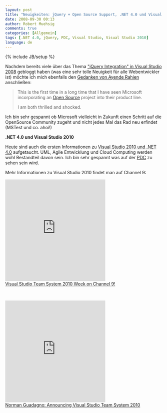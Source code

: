 ```yaml
---
layout: post
title: "Neuigkeiten: jQuery + Open Source Support, .NET 4.0 und Visual Studio 2010"
date: 2008-09-30 00:13
author: Robert Muehsig
comments: true
categories: [Allgemein]
tags: [.NET 4.0, jQuery, PDC, Visual Studio, Visual Studio 2010]
language: de
---
```

{% include JB/setup %}
<p>Nachdem bereits viele über das Thema <a href="http://weblogs.asp.net/scottgu/archive/2008/09/28/jquery-and-microsoft.aspx">"jQuery Integration" in Visual Studio 2008</a> gebloggt haben (was eine sehr tolle Neuigkeit für alle Webentwickler ist) möchte ich mich ebenfalls den <a href="http://ayende.com/Blog/archive/2008/09/29/on-jquery-amp-microsoft.aspx">Gedanken von Ayende Rahien</a> anschließen:</p> <blockquote> <p>This is the first time in a long time that I have seen Microsoft incorporating an <a href="http://docs.jquery.com/License">Open Source</a> project into their product line.  <p>I am both thrilled and shocked.</p></blockquote> <p>Ich bin sehr gespannt ob Microsoft vielleicht in Zukunft einen Schritt auf die OpenSource Community zugeht und nicht jedes Mal das Rad neu erfindet (MSTest und co. ahoi!)</p> <p><strong>.NET 4.0 und Visual Studio 2010</strong></p> <p>Heute sind auch die ersten Informationen zu <a href="http://msdn.microsoft.com/en-us/vstudio/products/cc948977.aspx">Visual Studio 2010 und .NET 4.0</a> aufgetaucht. UML, Agile Entwicklung und Cloud Computing werden wohl Bestandteil davon sein. Ich bin sehr gespannt was auf der <a href="http://www.microsoftpdc.com/">PDC</a> zu sehen sein wird.</p> <p>Mehr Informationen zu Visual Studio 2010 findet man auf Channel 9:</p> <p><iframe src="http://channel9.msdn.com/posts/VisualStudio/430265/player/" frameborder="0" height="325" scrolling="no" width="320"></iframe><br /> <a href="http://channel9.msdn.com/posts/VisualStudio/Visual-Studio-Team-System-2010-Week-on-Channel-9/">Visual Studio Team System 2010 Week on Channel 9!</a><br /></p> <p>&nbsp;</p> <p><iframe src="http://channel9.msdn.com/posts/Dan/429924/player/" frameborder="0" height="325" scrolling="no" width="320"></iframe><br /> <a href="http://channel9.msdn.com/posts/Dan/Norman-Guadagno-Announcing-Visual-Studio-Team-System-2010/">Norman Guadagno: Announcing Visual Studio Team System 2010</a></p>
